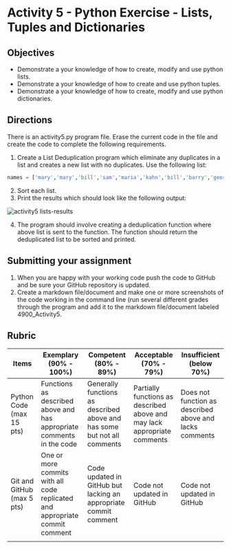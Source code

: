 # Activity 5 - Python Exercise - Lists, Tuples and Dictionaries

## Objectives
* Demonstrate a your knowledge of how to create, modify and use python lists. 
* Demonstrate a your knowledge of how to create and use python tuples. 
* Demonstrate a your knowledge of how to create, modify and use python dictionaries. 

## Directions

There is an activity5.py program file. Erase the current code in the file and create the code to complete the following requirements.
1.	Create a List Deduplication program which eliminate any duplicates in a list and creates a new list with no duplicates.  Use the following list:
```Python
names = ['mary','mary','bill','sam','maria','kahn','bill','barry','george','hank','belinda','maria','karthik']
```
2. Sort each list.
3. Print the results which should look like the following output:

![activity5 lists-results](https://github.com/uno-isqa-4900/activity5/blob/master/images/activity5-lists-results.png)

4. The program should involve creating a deduplication function where above list is sent to the function.  The function should return the deduplicated list to be sorted and printed.

## Submitting your assignment
1. When you are happy with your working code push the code to GitHub and be sure your GitHub repository is updated.
2. Create a markdown file/document and make one or more  screenshots of the code working in the command line  (run several different grades through the program and add it to the markdown file/document labeled 4900_Activity5.

## Rubric

| Items                      | Exemplary (90% - 100%)                                                      | Competent (80% - 89%)                                                    | Acceptable (70% - 79%)                                                   | Insufficient (below 70%)                                |
|----------------------------|-----------------------------------------------------------------------------|--------------------------------------------------------------------------|--------------------------------------------------------------------------|---------------------------------------------------------|
| Python Code (max 15 pts)   | Functions as described above and has appropriate comments in the code       | Generally functions as described above and has some but not all comments | Partially functions as described above and may lack appropriate comments | Does not function as described above and lacks comments |
| Git and GitHub (max 5 pts) | One or more commits with all code replicated and appropriate commit comment | Code updated in GitHub but lacking an appropriate commit comment         | Code not updated in GitHub                                               | Code not updated in GitHub                              |
|                            |                                                                             |                                                                          |                                                                          |                                                         |
